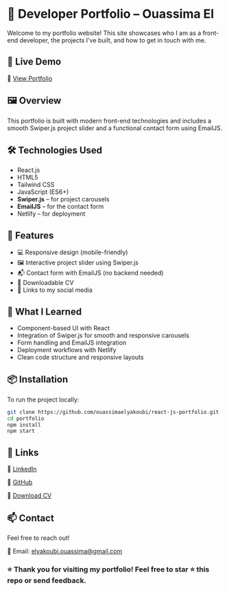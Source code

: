 # 💼 Developer Portfolio – Ouassima El

Welcome to my portfolio website! This site showcases who I am as a front-end developer, the projects I've built, and how to get in touch with me.

## 🚀 Live Demo

🔗 [View Portfolio](https://ouassima-react-portfolio.netlify.app)

## 🖼️ Overview

This portfolio is built with modern front-end technologies and includes a smooth Swiper.js project slider and a functional contact form using EmailJS.

## 🛠️ Technologies Used

- React.js 
- HTML5  
- Tailwind CSS  
- JavaScript (ES6+)  
- **Swiper.js** – for project carousels  
- **EmailJS** – for the contact form  
- Netlify – for deployment

## 📸 Features

- 💻 Responsive design (mobile-friendly)  
- 🖼️ Interactive project slider using Swiper.js  
- 📬 Contact form with EmailJS (no backend needed)  
- 📄 Downloadable CV  
- 🔗 Links to my social media

## 🧠 What I Learned

- Component-based UI with React  
- Integration of Swiper.js for smooth and responsive carousels  
- Form handling and EmailJS integration  
- Deployment workflows with Netlify  
- Clean code structure and responsive layouts

## 📦 Installation

To run the project locally:

```bash
git clone https://github.com/ouassimaelyakoubi/react-js-portfolio.git
cd portfolio
npm install
npm start
```

##  🔗 Links
🔗 [LinkedIn](https://www.linkedin.com/in/ouassima-elyakoubi/)

🔗 [GitHub](https://github.com/ouassimaelyakoubi)

📄 [Download CV](https://drive.google.com/file/d/1XflJ9aa3Z4B8ekgl4XQAbnzhjT4LXLNJ/view?usp=sharing)

##  📫 Contact
Feel free to reach out!

📧 Email: elyakoubi.ouassima@gmail.com  




###  ⭐ Thank you for visiting my portfolio! Feel free to star ⭐ this repo or send feedback.
